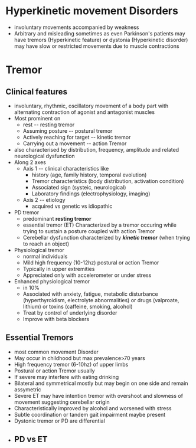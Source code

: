 # Hyperkinetic movement Disorders
- involuntary movements accompanied by weakness
- Arbitrary and misleading sometimes as even Parkinson's patients may have tremors (Hyperkinetic feature) or dystonia (Hyperkinetic disorder) may have slow or restricted movements due to muscle contractions 
# Tremor
## Clinical features
- involuntary, rhythmic, oscillatory movement of a body part with alternating contraction of agonist and antagonist muscles 
- Most prominent on 
    - rest -- resting tremor
    - Assuming posture -- postural tremor 
    - Actively reaching for target -- kinetic tremor
    - Carrying out a movement -- action Tremor 
- also characterised by distribution, frequency, amplitude and related neurological dysfunction
- Along 2 axes 
    - Axis 1 -- clinical characteristics like
        - history (age, family history, temporal evolution)
        - Tremor characteristics (body distribution, activation condition)
        - Associated sign (systeic, neurological)
        - Laboratory findings (electrophysiology, imaging)
    - Axis 2 -- etiology 
        - acquired vs genetic vs idiopathic
- PD tremor 
    - predominant **resting tremor**
    - essential tremor (ET) Characterized by a tremor occuring while trying to sustain a posture coupled with action Tremor 
    - Cerebellar dysfunction characterized by ***kinetic tremor*** (when trying to reach an object)
- Physiological tremor 
    - normal individuals
    - Mild high frequency (10-12hz) postural or action Tremor 
    - Typically in upper extremities
    - Appreciated only with accelerometer or under stress 
- Enhanced physiological tremor
    - in 10% 
    - Associated with anxiety, fatigue, metabolic disturbance (hyperthyroidism, electrolyte abnormalities) or drugs (valproate, lithium) or toxins (caffeine, smoking, alcohol)
    - Treat by control of underlying disorder
    - Improve with beta blockers
## Essential Tremors
- most common movement Disorder 
- May occur in childhood but max prevalence>70 years
- High frequency tremor (6-10hz) of upper limbs 
- Postural or action Tremor usually
- If severe may interfere with eating drinking
- Bilateral and symmetrical mostly but may begin on one side and remain assymetric 
- Severe ET may have intention tremor with overshoot and slowness of movement suggesting cerebellar origin 
- Characteristically improved by alcohol and worsened with stress 
- Subtle coordination or tandem gait impairment maybe present 
- Dystonic tremor or PD are differential 
- PD vs ET 
    - 